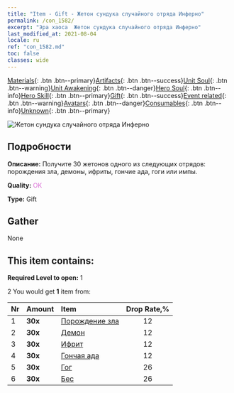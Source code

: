 ```yaml
---
title: "Item - Gift - Жетон сундука случайного отряда Инферно"
permalink: /con_1582/
excerpt: "Эра хаоса  Жетон сундука случайного отряда Инферно"
last_modified_at: 2021-08-04
locale: ru
ref: "con_1582.md"
toc: false
classes: wide
---
```

 [Materials](/ItemsRU/){: .btn .btn--primary}[Artifacts](/ItemsRU/Artifacts/){: .btn .btn--success}[Unit Soul](/ItemsRU/UnitSoul/){: .btn .btn--warning}[Unit Awakening](/ItemsRU/UnitAwakening/){: .btn .btn--danger}[Hero Soul](/ItemsRU/HeroSoul/){: .btn .btn--info}[Hero Skill](/ItemsRU/HeroSkill/){: .btn .btn--primary}[Gift](/ItemsRU/Gift/){: .btn .btn--success}[Event related](/ItemsRU/Events/){: .btn .btn--warning}[Avatars](/ItemsRU/Avatars/){: .btn .btn--danger}[Consumables](/ItemsRU/Consumables/){: .btn .btn--info}[Unknown](/ItemsRU/Unknown/){: .btn .btn--primary}

 ![Жетон сундука случайного отряда Инферно](/images/t/i_907198.png)

## Подробности
 **Описание:** Получите 30 жетонов одного из следующих отрядов: порождения зла, демоны, ифриты, гончие ада, гоги или импы.

 **Quality:** <span style="color: #DA70D6">OK</span>

 **Type:** Gift

## Gather

  None

## This item contains:

 **Required Level to open:** 1

 2 You would get **1** item  from:

  | Nr | Amount |     Item    | Drop Rate,% |
  |:---|:-------|:------------|:---------:|
  | 1 |  **30x** | [Порождение зла](/ItemsRU/unt_230/) | 12 | 
  | 2 |  **30x** | [Демон](/ItemsRU/unt_229/) | 12 | 
  | 3 |  **30x** | [Ифрит](/ItemsRU/unt_231/) | 12 | 
  | 4 |  **30x** | [Гончая ада](/ItemsRU/unt_228/) | 12 | 
  | 5 |  **30x** | [Гог](/ItemsRU/unt_227/) | 26 | 
  | 6 |  **30x** | [Бес](/ItemsRU/unt_226/) | 26 | 
